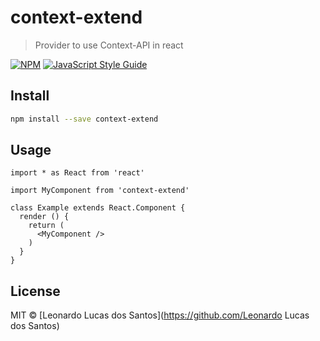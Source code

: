 # context-extend

> Provider to use Context-API in react

[![NPM](https://img.shields.io/npm/v/context-extend.svg)](https://www.npmjs.com/package/context-extend) [![JavaScript Style Guide](https://img.shields.io/badge/code_style-standard-brightgreen.svg)](https://standardjs.com)

## Install

```bash
npm install --save context-extend
```

## Usage

```tsx
import * as React from 'react'

import MyComponent from 'context-extend'

class Example extends React.Component {
  render () {
    return (
      <MyComponent />
    )
  }
}
```

## License

MIT © [Leonardo Lucas dos Santos](https://github.com/Leonardo Lucas dos Santos)
